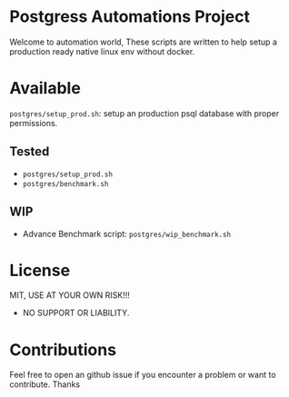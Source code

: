 # Postgress Automations Project

Welcome to automation world, These scripts are written to help setup a production ready native linux env without docker.

# Available
`postgres/setup_prod.sh`: setup an production psql database with proper permissions.

## Tested
- `postgres/setup_prod.sh`
- `postgres/benchmark.sh`

## WIP
- Advance Benchmark script: `postgres/wip_benchmark.sh`

# License

MIT, USE AT YOUR OWN RISK!!! 

- NO SUPPORT OR LIABILITY.


# Contributions
Feel free to open an github issue if you encounter a problem or want to contribute. Thanks
